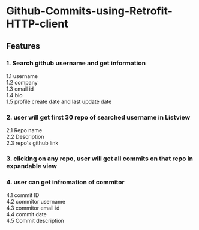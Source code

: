 # Github-Commits-using-Retrofit-HTTP-client
## Features
### 1. Search github username and get information 
1.1 username <br/>
1.2 company <br/>
1.3 email id <br/>
1.4 bio <br/>
1.5 profile create date and last update date <br/>

### 2. user will get first 30 repo of searched username in Listview
2.1 Repo name <br/>
2.2 Description <br/>
2.3 repo's github link <br/>

### 3. clicking on any repo, user will get all commits on that repo in expandable view

### 4. user can get infromation of commitor 
4.1 commit ID <br/>
4.2 commitor username <br/>
4.3 commitor email id <br/>
4.4 commit date <br/>
4.5 Commit description <br/>

